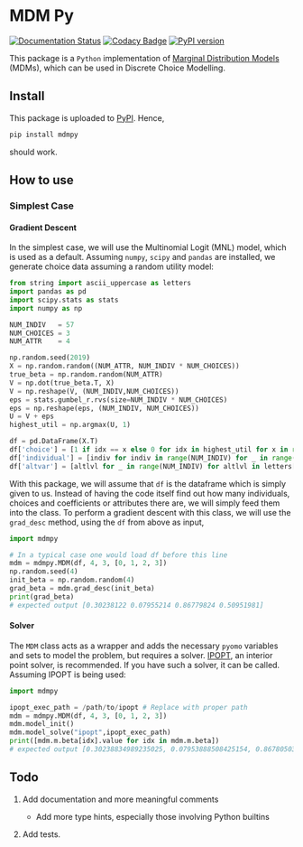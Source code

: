 # MDM Py

[![Documentation Status](https://readthedocs.org/projects/mdmpy/badge/?version=latest)](https://mdmpy.readthedocs.io/en/latest/?badge=latest)
[![Codacy Badge](https://api.codacy.com/project/badge/Grade/c13f603535364a7ba5a6a18ea6756a64)](https://app.codacy.com/app/justanothergithubber/mdmpy?utm_source=github.com&utm_medium=referral&utm_content=justanothergithubber/mdmpy&utm_campaign=Badge_Grade_Dashboard)
[![PyPI version](https://badge.fury.io/py/mdmpy.svg)](https://badge.fury.io/py/mdmpy)

This package is a `Python` implementation of [Marginal Distribution Models](https://pubsonline.informs.org/doi/10.1287/mnsc.2014.1906) (MDMs), which can be used in Discrete Choice Modelling.

## Install

This package is uploaded to [PyPI](https://pypi.org/ "Python Package Index"). Hence, 

```bat
pip install mdmpy
```

should work.

## How to use
### Simplest Case
#### Gradient Descent
In the simplest case, we will use the Multinomial Logit (MNL) model, which is used as a default. Assuming `numpy`, `scipy` and `pandas` are installed, we generate choice data assuming a random utility model:

```python
from string import ascii_uppercase as letters
import pandas as pd
import scipy.stats as stats
import numpy as np

NUM_INDIV   = 57
NUM_CHOICES = 3
NUM_ATTR    = 4

np.random.seed(2019)
X = np.random.random((NUM_ATTR, NUM_INDIV * NUM_CHOICES))
true_beta = np.random.random(NUM_ATTR)
V = np.dot(true_beta.T, X)
V = np.reshape(V, (NUM_INDIV,NUM_CHOICES))
eps = stats.gumbel_r.rvs(size=NUM_INDIV * NUM_CHOICES)
eps = np.reshape(eps, (NUM_INDIV, NUM_CHOICES))
U = V + eps
highest_util = np.argmax(U, 1)

df = pd.DataFrame(X.T)
df['choice'] = [1 if idx == x else 0 for idx in highest_util for x in range(NUM_CHOICES)]
df['individual'] = [indiv for indiv in range(NUM_INDIV) for _ in range(NUM_CHOICES)]
df['altvar'] = [altlvl for _ in range(NUM_INDIV) for altlvl in letters[:NUM_CHOICES]]
```

With this package, we will assume that `df` is the dataframe which is simply given to us. Instead of having the code itself find out how many individuals, choices and coefficients or attributes there are, we will simply feed them into the class. To perform a gradient descent with this class, we will use the `grad_desc` method, using the `df` from above as input,

```python
import mdmpy

# In a typical case one would load df before this line
mdm = mdmpy.MDM(df, 4, 3, [0, 1, 2, 3])
np.random.seed(4)
init_beta = np.random.random(4)
grad_beta = mdm.grad_desc(init_beta)
print(grad_beta)
# expected output [0.30238122 0.07955214 0.86779824 0.50951981]
```

#### Solver
The `MDM` class acts as a wrapper and adds the necessary `pyomo` variables and sets to model the problem, but requires a solver. [IPOPT](https://projects.coin-or.org/Ipopt "Ipopt home page"), an interior point solver, is recommended. If you have such a solver, it can be called. Assuming IPOPT is being used:

```python
import mdmpy

ipopt_exec_path = /path/to/ipopt # Replace with proper path
mdm = mdmpy.MDM(df, 4, 3, [0, 1, 2, 3])
mdm.model_init()
mdm.model_solve("ipopt",ipopt_exec_path)
print([mdm.m.beta[idx].value for idx in mdm.m.beta])
# expected output [0.30238834989235025, 0.07953888508425154, 0.8678050334295714, 0.5095096796373667]
```

## Todo

1.  Add documentation and more meaningful comments
    *   Add more type hints, especially those involving Python builtins

2.  Add tests.
